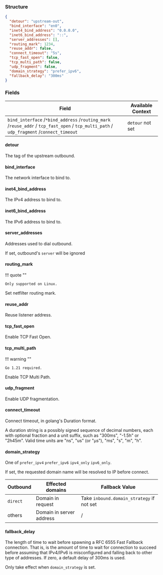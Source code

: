 ### Structure

```json
{
  "detour": "upstream-out",
  "bind_interface": "en0",
  "inet4_bind_address": "0.0.0.0",
  "inet6_bind_address": "::",
  "server_addresses": [],
  "routing_mark": 1234,
  "reuse_addr": false,
  "connect_timeout": "5s",
  "tcp_fast_open": false,
  "tcp_multi_path": false,
  "udp_fragment": false,
  "domain_strategy": "prefer_ipv6",
  "fallback_delay": "300ms"
}
```

### Fields

| Field                                                                                                                                    | Available Context |
|------------------------------------------------------------------------------------------------------------------------------------------|-------------------|
| `bind_interface` /`*bind_address` /`routing_mark` /`reuse_addr` / `tcp_fast_open` / `tcp_multi_path` / `udp_fragment` /`connect_timeout` | `detour` not set  |

#### detour

The tag of the upstream outbound.

#### bind_interface

The network interface to bind to.

#### inet4_bind_address

The IPv4 address to bind to.

#### inet6_bind_address

The IPv6 address to bind to.

#### server_addresses

Addresses used to dial outbound.

If set, outbound's `server` will be ignored 

#### routing_mark

!!! quote ""

    Only supported on Linux.

Set netfilter routing mark.

#### reuse_addr

Reuse listener address.

#### tcp_fast_open

Enable TCP Fast Open.

#### tcp_multi_path

!!! warning ""

    Go 1.21 required.

Enable TCP Multi Path.

#### udp_fragment

Enable UDP fragmentation.

#### connect_timeout

Connect timeout, in golang's Duration format.

A duration string is a possibly signed sequence of
decimal numbers, each with optional fraction and a unit suffix,
such as "300ms", "-1.5h" or "2h45m".
Valid time units are "ns", "us" (or "µs"), "ms", "s", "m", "h".

#### domain_strategy

One of `prefer_ipv4` `prefer_ipv6` `ipv4_only` `ipv6_only`.

If set, the requested domain name will be resolved to IP before connect.

| Outbound | Effected domains         | Fallback Value                            |
|----------|--------------------------|-------------------------------------------|
| `direct` | Domain in request        | Take `inbound.domain_strategy` if not set | 
| others   | Domain in server address | /                                         |

#### fallback_delay

The length of time to wait before spawning a RFC 6555 Fast Fallback connection.
That is, is the amount of time to wait for connection to succeed before assuming
that IPv4/IPv6 is misconfigured and falling back to other type of addresses.
If zero, a default delay of 300ms is used.

Only take effect when `domain_strategy` is set.